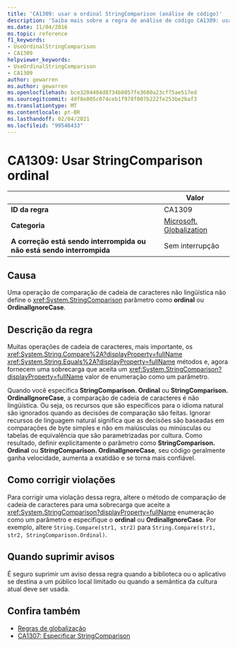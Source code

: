 ```yaml
---
title: 'CA1309: usar o ordinal StringComparison (análise de código)'
description: 'Saiba mais sobre a regra de análise de código CA1309: usar o ordinal StringComparison'
ms.date: 11/04/2016
ms.topic: reference
f1_keywords:
- UseOrdinalStringComparison
- CA1309
helpviewer_keywords:
- UseOrdinalStringComparison
- CA1309
author: gewarren
ms.author: gewarren
ms.openlocfilehash: bce3204484d8734b8057fe3680a23cf75ae517ed
ms.sourcegitcommit: 4df8e005c074ceb1f978f007b222fe253be2baf3
ms.translationtype: MT
ms.contentlocale: pt-BR
ms.lasthandoff: 02/04/2021
ms.locfileid: "99546433"
---
```

# <a name="ca1309-use-ordinal-stringcomparison"></a>CA1309: Usar StringComparison ordinal

|                                     | Valor                   |
|-------------------------------------|-------------------------|
| **ID da regra**                         | CA1309                  |
| **Categoria**                        | [Microsoft. Globalization](globalization-warnings.md) |
| **A correção está sendo interrompida ou não está sendo interrompida** | Sem interrupção            |

## <a name="cause"></a>Causa

Uma operação de comparação de cadeia de caracteres não lingüística não define o <xref:System.StringComparison> parâmetro como **ordinal** ou **OrdinalIgnoreCase**.

## <a name="rule-description"></a>Descrição da regra

Muitas operações de cadeia de caracteres, mais importante, os <xref:System.String.Compare%2A?displayProperty=fullName> <xref:System.String.Equals%2A?displayProperty=fullName> métodos e, agora fornecem uma sobrecarga que aceita um <xref:System.StringComparison?displayProperty=fullName> valor de enumeração como um parâmetro.

Quando você especifica **StringComparison. Ordinal** ou **StringComparison. OrdinalIgnoreCase**, a comparação de cadeia de caracteres é não lingüística. Ou seja, os recursos que são específicos para o idioma natural são ignorados quando as decisões de comparação são feitas. Ignorar recursos de linguagem natural significa que as decisões são baseadas em comparações de byte simples e não em maiúsculas ou minúsculas ou tabelas de equivalência que são parametrizadas por cultura. Como resultado, definir explicitamente o parâmetro como **StringComparison. Ordinal** ou **StringComparison. OrdinalIgnoreCase**, seu código geralmente ganha velocidade, aumenta a exatidão e se torna mais confiável.

## <a name="how-to-fix-violations"></a>Como corrigir violações

Para corrigir uma violação dessa regra, altere o método de comparação de cadeia de caracteres para uma sobrecarga que aceite a <xref:System.StringComparison?displayProperty=fullName> enumeração como um parâmetro e especifique o **ordinal** ou **OrdinalIgnoreCase**. Por exemplo, altere `String.Compare(str1, str2)` para `String.Compare(str1, str2, StringComparison.Ordinal)`.

## <a name="when-to-suppress-warnings"></a>Quando suprimir avisos

É seguro suprimir um aviso dessa regra quando a biblioteca ou o aplicativo se destina a um público local limitado ou quando a semântica da cultura atual deve ser usada.

## <a name="see-also"></a>Confira também

- [Regras de globalização](globalization-warnings.md)
- [CA1307: Especificar StringComparison](ca1307.md)
